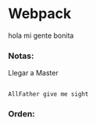  # Webpack

 hola mi gente bonita

 ### Notas:

 Llegar a Master
 ```

 AllFather give me sight

 ```

### Orden:

 
